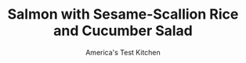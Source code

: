 ---
layout: ../../layouts/MarkdownPostLayout.astro
title: Salmon with Sesame-Scallion Rice and Cucumber Salad
author: America's Test Kitchen
pubDate: 2023-03-15
description: "We turned to an old restaurant trick to create perfectly crisp skin on these simple salmon fillets. "
image_url: https://res.cloudinary.com/hksqkdlah/image/upload/ar_1:1,c_fill,dpr_2.0,f_auto,fl_lossy.progressive.strip_profile,g_faces:auto,q_auto:low,w_344/39499_sfs-salmonsesamescallionricecucumbersalad-26
tags: ["Main Courses","Vegetables","Rice","Fish & Seafood","Weeknight"]
calories: 2397
protein: 39
carbohydrates: 42
fats: 
fiber: 1
ingredients: ["1 cup, long-grain white rice",", Salt and pepper","3 , scallions, sliced thin on bias","2 tablespoons, sesame seeds, toasted","1 English, cucumber, halved lengthwise and sliced thin","1 tablespoon, toasted sesame oil","1 tablespoon, rice vinegar","1 tablespoon, soy sauce","4 (6-ounce) center cut, skin-on, salmon fillets, 1 1/4 inches thick"]
serves: 4
time: ""
instructions: ["Bring 3 quarts water to boil in large saucepan over high heat. Add rice and 1 tablespoon salt and cook until tender, about 12 minutes. Drain rice thoroughly in fine mesh strainer. Transfer to bowl and stir in scallions and sesame seeds. Cover and set aside.","Meanwhile, toss cucumber, oil, vinegar, soy sauce, and 1/2 teaspoon salt together in separate bowl.","Season salmon with salt and pepper. Place salmon, skin side down, in cold 12-inch nonstick skillet. Place skillet over medium-high heat and cook until fat renders from skin and skin becomes crispy, about 7 minutes. Flip salmon and continue to cook until centers of fillets register 125 degrees (for medium-rare), about 7 minutes longer. Serve salmon with rice and cucumber salad."]
nutrition: ["795 mg Potassium","510 mg Phosphorus","83 mg Calcium","2 mg Iron","90 mg Magnesium","660 mg Sodium","1 mg Zinc","28 g Fat","15 mg Niacin (B3)","8 g Monounsaturated","9 g Polyunsaturated","9 mg Vitamin C","93 mg Cholesterol","6 g Saturated","1 g Fiber","63 µg Folate (food)","32 µg Vitamin K","169 g Water","42 g Carbs","63 µg Folate equivalent (total)","39 g Protein","6 mg Vitamin E","5 µg Vitamin B12","1 mg Vitamin B6","7 µg Vitamin A","599 kcal Energy","2397 calories"]
notes: "Our favorite soy sauce is from Kikkoman."
---